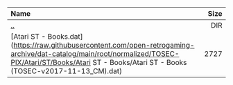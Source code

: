 |Name|Size|
|:---|---:|
|[..](../index.html)|DIR|
|[Atari ST - Books.dat](https://raw.githubusercontent.com/open-retrogaming-archive/dat-catalog/main/root/normalized/TOSEC-PIX/Atari/ST/Books/Atari ST - Books/Atari ST - Books (TOSEC-v2017-11-13_CM).dat)|2727|
